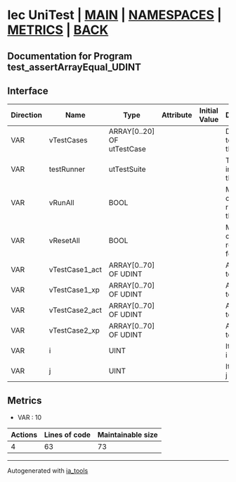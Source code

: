 # Iec UniTest | [MAIN] | [NAMESPACES] | [METRICS] | [BACK]  

## Documentation for Program test_assertArrayEqual_UDINT  

## Interface  

| Direction | Name | Type | Attribute | Initial Value | Documentation |
| --------- | ---- | ---- | --------- | ------------- | ------------- |
| VAR | vTestCases | ARRAY[0..20] OF utTestCase |  |  | Definition of all test cases for this POU |  
| VAR | testRunner | utTestSuite |  |  | Test Suite fb instance to run the tests |  
| VAR | vRunAll | BOOL |  |  | Manual command to run all tests for this POU |  
| VAR | vResetAll | BOOL |  |  | Manual command to reset all tests for this POU |  
| VAR | vTestCase1_act | ARRAY[0..70] OF UDINT |  |  | Array data 1 of test case 1 |  
| VAR | vTestCase1_xp | ARRAY[0..70] OF UDINT |  |  | Array data 2 of test case 1 |  
| VAR | vTestCase2_act | ARRAY[0..70] OF UDINT |  |  | Array data 3 of test case 2 |  
| VAR | vTestCase2_xp | ARRAY[0..70] OF UDINT |  |  | Array data 4 of test case 2 |  
| VAR | i | UINT |  |  | Iterator variable i |  
| VAR | j | UINT |  |  | Iterator variable j |  


## Metrics  

- VAR : 10

| Actions | Lines of code | Maintainable size |
| ------- | ------------- | ----------------- |
| 4 | 63 | 73 |

---
Autogenerated with [ia_tools](https://github.com/tkucic/ia_tools)  

[MAIN]: ../../../../index.md
[NAMESPACES]: ../../nsList.md
[METRICS]: ../../../metrics.md
[BACK]: ../nsMain.md
